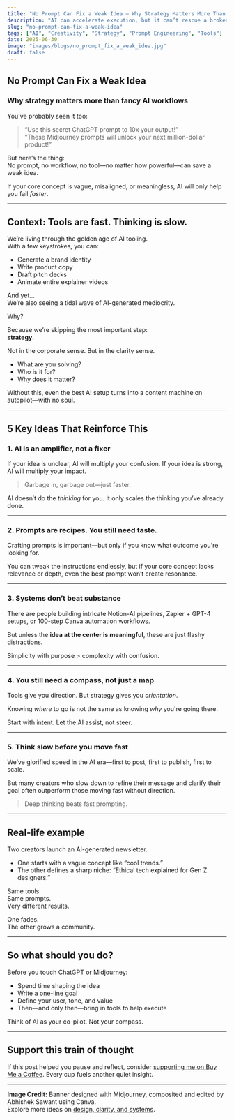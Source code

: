 ```yaml
---
title: "No Prompt Can Fix a Weak Idea — Why Strategy Matters More Than Fancy AI Workflows"
description: "AI can accelerate execution, but it can’t rescue a broken foundation. Here's why clarity, strategy, and original thinking still lead the way."
slug: "no-prompt-can-fix-a-weak-idea"
tags: ["AI", "Creativity", "Strategy", "Prompt Engineering", "Tools"]
date: 2025-06-30
image: "images/blogs/no_prompt_fix_a_weak_idea.jpg"
draft: false
---
```


## No Prompt Can Fix a Weak Idea  
### Why strategy matters more than fancy AI workflows

You’ve probably seen it too:

> “Use this secret ChatGPT prompt to 10x your output!”  
> “These Midjourney prompts will unlock your next million-dollar product!”

But here’s the thing:  
No prompt, no workflow, no tool—no matter how powerful—can save a weak idea.

If your core concept is vague, misaligned, or meaningless, AI will only help you fail *faster*.

---

## Context: Tools are fast. Thinking is slow.

We’re living through the golden age of AI tooling.  
With a few keystrokes, you can:
- Generate a brand identity
- Write product copy
- Draft pitch decks
- Animate entire explainer videos

And yet...  
We’re also seeing a tidal wave of AI-generated mediocrity.

Why?

Because we’re skipping the most important step:  
**strategy**.

Not in the corporate sense. But in the clarity sense.  
- What are you solving?
- Who is it for?
- Why does it matter?

Without this, even the best AI setup turns into a content machine on autopilot—with no soul.

---

## 5 Key Ideas That Reinforce This

### 1. AI is an amplifier, not a fixer

If your idea is unclear, AI will multiply your confusion.
If your idea is strong, AI will multiply your impact.

> Garbage in, garbage out—just faster.

AI doesn’t do the *thinking* for you. It only scales the thinking you’ve already done.

---

### 2. Prompts are recipes. You still need taste.

Crafting prompts is important—but only if you know what outcome you're looking for.

You can tweak the instructions endlessly, but if your core concept lacks relevance or depth, even the best prompt won’t create resonance.

---

### 3. Systems don’t beat substance

There are people building intricate Notion-AI pipelines, Zapier + GPT-4 setups, or 100-step Canva automation workflows.

But unless the **idea at the center is meaningful**, these are just flashy distractions.

Simplicity with purpose > complexity with confusion.

---

### 4. You still need a compass, not just a map

Tools give you direction. But strategy gives you *orientation*.

Knowing *where* to go is not the same as knowing *why* you're going there.

Start with intent. Let the AI assist, not steer.

---

### 5. Think slow before you move fast

We’ve glorified speed in the AI era—first to post, first to publish, first to scale.

But many creators who slow down to refine their message and clarify their goal often outperform those moving fast without direction.

> Deep thinking beats fast prompting.

---

## Real-life example

Two creators launch an AI-generated newsletter.

- One starts with a vague concept like “cool trends.”
- The other defines a sharp niche: “Ethical tech explained for Gen Z designers.”

Same tools.  
Same prompts.  
Very different results.

One fades.  
The other grows a community.

---

## So what should you do?

Before you touch ChatGPT or Midjourney:
- Spend time shaping the idea
- Write a one-line goal
- Define your user, tone, and value
- Then—and only then—bring in tools to help execute

Think of AI as your co-pilot. Not your compass.

---

## Support this train of thought

If this post helped you pause and reflect, consider [supporting me on Buy Me a Coffee](https://www.buymeacoffee.com/abhisheksawant). Every cup fuels another quiet insight.

---

**Image Credit:** Banner designed with Midjourney, composited and edited by Abhishek Sawant using Canva.  
Explore more ideas on [design, clarity, and systems](https://abhisheksawant.com/blog).

